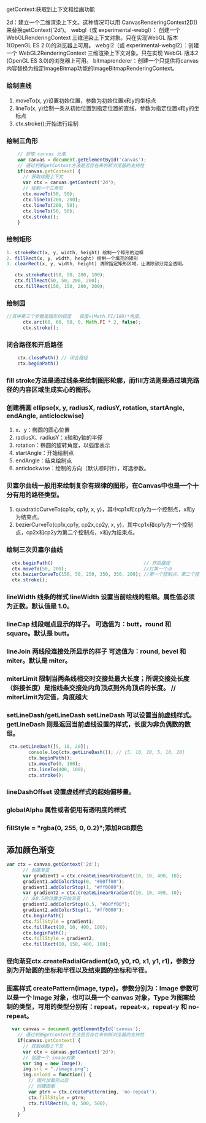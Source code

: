 ## 
getContext:获取到上下文和绘画功能

2d：建立一个二维渲染上下文。这种情况可以用 CanvasRenderingContext2D()来替换getContext('2d')。
webgl（或 experimental-webgl）： 创建一个 WebGLRenderingContext 三维渲染上下文对象。只在实现WebGL 版本1(OpenGL ES 2.0)的浏览器上可用。
webgl2（或 experimental-webgl2）：创建一个 WebGL2RenderingContext 三维渲染上下文对象。只在实现 WebGL 版本2 (OpenGL ES 3.0)的浏览器上可用。
bitmaprenderer：创建一个只提供将canvas内容替换为指定ImageBitmap功能的ImageBitmapRenderingContext。

### 绘制直线

1. moveTo(x, y)设置初始位置，参数为初始位置x和y的坐标点
2. lineTo(x, y)绘制一条从初始位置到指定位置的直线，参数为指定位置x和y的坐标点
3. ctx.stroke();开始进行绘制

### 绘制三角形
```js
    // 获取 canvas 元素
    var canvas = document.getElementById('canvas');
    // 通过判断getContext方法是否存在来判断浏览器的支持性
    if(canvas.getContext) {
      // 获取绘图上下文
      var ctx = canvas.getContext('2d');
      // 绘制一个三角形
      ctx.moveTo(50, 50);
      ctx.lineTo(200, 200);
      ctx.lineTo(200, 50);
      ctx.lineTo(50, 50);
      ctx.stroke();
    }
```
### 绘制矩形
```js
1. strokeRect(x, y, width, height) 绘制一个矩形的边框
2. fillRect(x, y, width, height) 绘制一个填充的矩形
3. clearRect(x, y, width, height) 清除指定矩形区域，让清除部分完全透明。
```


```js
   ctx.strokeRect(50, 50, 200, 100);
   ctx.fillRect(50, 50, 200, 200);
   ctx.fillRect(150, 150, 200, 200);
```
### 绘制园
```js
//其中第三个参数是圆形的弧度   弧度=(Math.PI/180)*角度。
      ctx.arc(60, 60, 50, 0, Math.PI * 2, false);
      ctx.stroke();
```

### 闭合路径和开启路径
```js
    ctx.closePath() // 闭合路径
    ctx.beginPath()
```
### fill    stroke方法是通过线条来绘制图形轮廓，而fill方法则是通过填充路径的内容区域生成实心的图形。

### 创建椭圆  ellipse(x, y, radiusX, radiusY, rotation, startAngle, endAngle, anticlockwise)
1. x、y：椭圆的圆心位置
2. radiusX、radiusY：x轴和y轴的半径
3. rotation：椭圆的旋转角度，以弧度表示
4. startAngle：开始绘制点
5. endAngle：结束绘制点
6. anticlockwise：绘制的方向（默认顺时针），可选参数。

### 贝塞尔曲线一般用来绘制复杂有规律的图形，在Canvas中也是一个十分有用的路径类型。
1. quadraticCurveTo(cp1x, cp1y, x, y)，其中cp1x和cp1y为一个控制点，x和y为结束点。
2. bezierCurveTo(cp1x,cp1y, cp2x,cp2y, x, y)，其中cp1x和cp1y为一个控制点，cp2x和cp2y为第二个控制点，x和y为结束点。
### 绘制三次贝塞尔曲线
```js
  ctx.beginPath()                                 // 开启路径
  ctx.moveTo(50, 200);                            //打第一个点
  ctx.bezierCurveTo(150, 50, 250, 350, 350, 200); //第一个控制点，第二个控制点，曲线终点
  ctx.stroke();
```
### lineWidth 线条的样式    lineWidth  设置当前绘线的粗细。属性值必须为正数。默认值是 1.0。
### lineCap   线段端点显示的样子。     可选值为：butt，round 和 square。默认是 butt。
### lineJoin  两线段连接处所显示的样子 可选值为：round, bevel 和 miter。默认是 miter。
### miterLimit 限制当两条线相交时交接处最大长度；所谓交接处长度（斜接长度）是指线条交接处内角顶点到外角顶点的长度。    // miterLimit为定值，角度越大
### setLineDash/getLineDash        setLineDash 可以设置当前虚线样式。        getLineDash 则是返回当前虚线设置的样式，长度为非负偶数的数组。
```js
 ctx.setLineDash([5, 10, 20]);
        console.log(ctx.getLineDash()); // [5, 10, 20, 5, 10, 20]
        ctx.beginPath();
        ctx.moveTo(0, 100);
        ctx.lineTo(400, 100);
        ctx.stroke();
```
### lineDashOffset 设置虚线样式的起始偏移量。
###  globalAlpha 属性或者使用有透明度的样式
### fillStyle = "rgba(0, 255, 0, 0.2)";添加RGB颜色
## 添加颜色渐变
```js
var ctx = canvas.getContext('2d');
      // 创建渐变
      var gradient1 = ctx.createLinearGradient(10, 10, 400, 10);
      gradient1.addColorStop(0, "#00ff00");
      gradient1.addColorStop(1, "#ff0000");
      var gradient2 = ctx.createLinearGradient(10, 10, 400, 10);
      // 从0.5的位置才开始渐变
      gradient2.addColorStop(0.5, "#00ff00");
      gradient2.addColorStop(1, "#ff0000");
      ctx.beginPath()
      ctx.fillStyle = gradient1;
      ctx.fillRect(10, 10, 400, 100);
      ctx.beginPath();
      ctx.fillStyle = gradient2;
      ctx.fillRect(10, 150, 400, 100);
```
### 径向渐变ctx.createRadialGradient(x0, y0, r0, x1, y1, r1)，参数分别为开始圆的坐标和半径以及结束圆的坐标和半径。
### 图案样式 createPattern(image, type)，参数分别为：Image 参数可以是一个 Image 对象，也可以是一个 canvas 对象，Type 为图案绘制的类型，可用的类型分别有：repeat，repeat-x，repeat-y 和 no-repeat。
```js
  var canvas = document.getElementById('canvas');
    // 通过判断getContext方法是否存在来判断浏览器的支持性
    if(canvas.getContext) {
      // 获取绘图上下文
      var ctx = canvas.getContext('2d');
      // 创建一个 image对象
      var img = new Image();
      img.src = "./image.png";
      img.onload = function() {
        // 图片加载完以后
        // 创建图案
        var ptrn = ctx.createPattern(img, 'no-repeat');
        ctx.fillStyle = ptrn;
        ctx.fillRect(0, 0, 500, 500);
      }
    }
```

